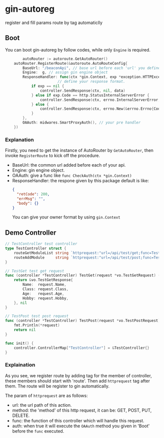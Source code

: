 # gin-autoreg
register and fill params route by tag automaticlly

## Boot
You can boot gin-autoreg by follow codes, while only ```Engine``` is required.
```go
        autoRouter := autoroute.GetAutoRouter()
	autoRouter.RegisterRoute(&autoroute.AutoRouteConfig{
		BaseUrl: "/beaconApi", // base url before each 'url' you defined in controller tag.
		Engine:  g, // assign gin engine object
		ResponseHandler: func(ctx *gin.Context, exp *exception.HTTPException, data interface{}) {
                        // define your response format.
			if exp == nil {
				controller.SendResponse(ctx, nil, data)
			} else if exp.Code == http.StatusInternalServerError {
				controller.SendResponse(ctx, errno.InternalServerError, nil)
			} else {
				controller.SendResponse(ctx, errno.New(&errno.Errno{Code: util.IntToStr(exp.Code), Message: exp.Message}, exp), nil)
			}
		},
		OAAuth: midwares.SmartProxyAuth(), // your pre handler
	})
```

### Explanation
Firstly, you need to get the instance of AutoRouter by ```GetAutoRouter```, then invoke ```RegisterRoute``` to kick off the procedure.
* BaseUrl: the common url added before each of your api.
* Engine: gin engine object.
* OAAuth: give a func like ```func CheckAuth(ctx *gin.Context)```
* ResponseHandler: the respone given by this package default is like:
  ```json
  {
    "retCode": 200,
    "errMsg": "",
    "body": {}
  }
  ```
  You can give your owner format by using ```gin.Context```

## Demo Controller
```go
// TestController test controller
type TestController struct {
	routeGetModuleList string `httprequest:"url=/api/test/get;func=TestGet;method=GET;auth=false"`
	routeAddModule     string `httprequest:"url=/api/test/post;func=TestPost;method=POST;auth=false"`
}

// TestGet test get request
func (controller *TestController) TestGet(request *vo.TestGetRequest) (*vo.TestGetResponse, error) {
	return &vo.TestGetResponse{
		Name:  request.Name,
		Class: request.Class,
		Age:   request.Age,
		Hobby: request.Hobby,
	}, nil
}

// TestPost test post request
func (controller *TestController) TestPost(request *vo.TestPostRequest) error {
	fmt.Println(*request)
	return nil
}

func init() {
	controller.ControllerMap["TestController"] = &TestController{}
}
```

### Explaination
As you see, we register route by adding tag for the member of controller, these members should start with 'route'. Then add ```httprequest``` tag after them. The route will be register to gin automatically.

The param of ```httprequest``` are as follows:
* url: the url path of this action.
* method: the 'method' of this http request, it can be: GET, POST, PUT, DELETE.
* func: the function of this controller which will handle this request.
* auth: when true it will execute the ```OAAuth``` method you given in 'Boot' before the ```func``` executed.
